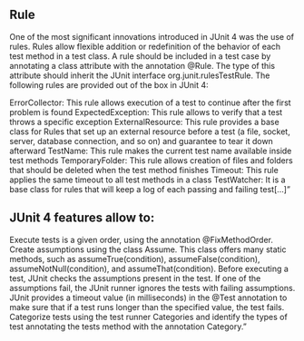 ## Rule
One of the most significant innovations introduced in JUnit 4 was the use of rules. Rules allow flexible addition or redefinition of the behavior of each test method in a test class. A rule should be included in a test case by annotating a class attribute with the annotation @Rule. The type of this attribute should inherit the JUnit interface org.junit.rulesTestRule. The following rules are provided out of the box in JUnit 4:

ErrorCollector: This rule allows execution of a test to continue after the first problem is found
ExpectedException: This rule allows to verify that a test throws a specific exception
ExternalResource: This rule provides a base class for Rules that set up an external resource before a test (a file, socket, server, database connection, and so on) and guarantee to tear it down afterward
TestName: This rule makes the current test name available inside test methods
TemporaryFolder: This rule allows creation of files and folders that should be deleted when the test method finishes
Timeout: This rule applies the same timeout to all test methods in a class
TestWatcher: It is a base class for rules that will keep a log of each passing and failing test[…]” 

## JUnit 4 features allow to:
Execute tests is a given order, using the annotation @FixMethodOrder.
Create assumptions using the class Assume. This class offers many static methods, such as assumeTrue(condition), assumeFalse(condition), assumeNotNull(condition), and assumeThat(condition). Before executing a test, JUnit checks the assumptions present in the test. If one of the assumptions fail, the JUnit runner ignores the tests with failing assumptions.
JUnit provides a timeout value (in milliseconds) in the @Test annotation to make sure that if a test runs longer than the specified value, the test fails.
Categorize tests using the test runner Categories and identify the types of test annotating the tests method with the annotation Category.”


